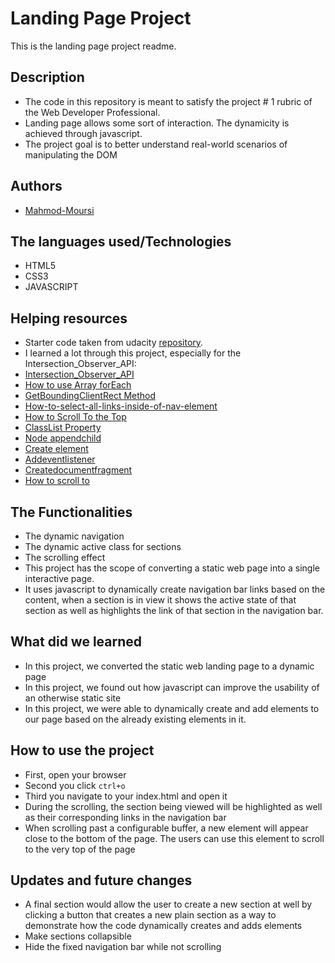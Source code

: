 # Landing Page Project

 This is the landing page project readme.

## Description

- The code in this repository is meant to satisfy the project # 1 rubric of the Web Developer Professional.
- Landing page allows some sort of interaction. The dynamicity is achieved through javascript.
- The project goal is to better understand real-world scenarios of manipulating the DOM

## Authors

- [Mahmod-Moursi](https://github.com/Mahmod-Moursi)

## The languages used/Technologies

- HTML5
- CSS3
- JAVASCRIPT

## Helping resources

- Starter code taken from udacity [repository](https://github.com/udacity/fend/tree/refresh-2019/projects/landing-page).
- I learned a lot through this project, especially for the Intersection_Observer_API:
- [Intersection_Observer_API](https://developer.mozilla.org/en-US/docs/Web/API/Intersection_Observer_API)
- [How to use Array forEach](https://developer.mozilla.org/en-US/docs/Web/JavaScript/Reference/Global_Objects/Array/forEach)
- [GetBoundingClientRect Method](https://developer.mozilla.org/en-US/docs/Web/API/Element/getBoundingClientRect)
- [How-to-select-all-links-inside-of-nav-element](https://stackoverflow.com/questions/41085068/how-to-select-all-links-inside-of-nav-element)
- [How to Scroll To the Top](https://www.w3schools.com/howto/howto_js_scroll_to_top.asp)
- [ClassList Property](https://www.w3schools.com/jsref/prop_element_classlist.asp)
- [Node appendchild](https://www.w3schools.com/jsref/met_node_appendchild.asp)
- [Create element](https://www.w3schools.com/jsref/met_document_createelement.asp)
- [Addeventlistener](https://www.w3schools.com/jsref/met_element_addeventlistener.asp)
- [Createdocumentfragment](https://www.w3schools.com/JSREF/met_document_createdocumentfragment.asp)
- [How to scroll to](https://www.w3schools.com/jsref/met_win_scrollto.asp)

## The Functionalities

- The dynamic navigation
- The dynamic active class for sections
- The scrolling effect
- This project has the scope of converting a static web page into a single interactive page.
- It uses javascript to dynamically create navigation bar links based on the content, when a section is in view it shows the active state of that section as well as highlights the link of that section in the navigation bar.

## What did we learned

- In this project, we converted the static web landing page to a dynamic page
- In this project, we found out how javascript can improve the usability of an otherwise static site
- In this project, we were able to dynamically create and add elements to our page based on the already existing elements in it.

## How to use the project

- First, open your browser
- Second you click `ctrl+o`
- Third you navigate to your index.html and open it
- During the scrolling, the section being viewed will be highlighted as well as their corresponding links in the navigation bar
- When scrolling past a configurable buffer, a new element will appear close to the bottom of the page. The users can use this element to scroll to the very top of the page

## Updates and future changes

- A final section would allow the user to create a new section at well by clicking a button that creates a new plain section as a way to demonstrate how the code dynamically creates and adds elements
- Make sections collapsible
- Hide the fixed navigation bar while not scrolling
